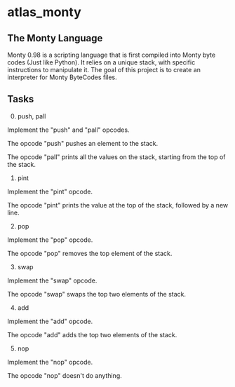 # atlas_monty

## The Monty Language

Monty 0.98 is a scripting language that is first compiled into Monty byte codes (Just like Python). It relies on a unique stack, with specific instructions to manipulate it. The goal of this project is to create an interpreter for Monty ByteCodes files.

## Tasks

0. push, pall

Implement the "push" and "pall" opcodes.

The opcode "push" pushes an element to the stack.

The opcode "pall" prints all the values on the stack, starting from the top of the stack. 

1. pint

Implement the "pint" opcode. 

The opcode "pint" prints the value at the top of the stack, followed by a new line. 

2. pop

Implement the "pop" opcode.

The opcode "pop" removes the top element of the stack.

3. swap

Implement the "swap" opcode.

The opcode "swap" swaps the top two elements of the stack. 

4. add

Implement the "add" opcode.

The opcode "add" adds the top two elements of the stack.

5. nop

Implement the "nop" opcode.

The opcode "nop" doesn't do anything.